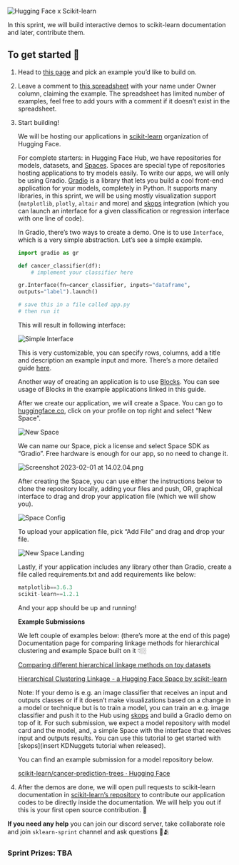 
![Hugging Face x Scikit-learn](./hfxsklearn.png)

In this sprint, we will build interactive demos to scikit-learn documentation and later, contribute them. 

## To get started 🤩

1. Head to [this page](https://scikit-learn.org/stable/auto_examples/) and pick an example you’d like to build on. 
2. Leave a comment to [this spreadsheet](https://docs.google.com/spreadsheets/d/14EThtIyF4KfpU99Fm2EW3Rz9t6SSEqDyzV4jmw3fjyI/edit?usp=sharing) with your name under Owner column, claiming the example. The spreadsheet has limited number of examples, feel free to add yours with a comment if it doesn’t exist in the spreadsheet.
3. Start building!
    
    We will be hosting our applications in [scikit-learn](https://huggingface.co/scikit-learn) organization of Hugging Face. 
    
    For complete starters: in Hugging Face Hub, we have repositories for models, datasets, and [Spaces](https://huggingface.co/spaces). Spaces are special type of repositories hosting applications to try models easily. To write our apps, we will only be using Gradio. [Gradio](https://gradio.app/) is a library that lets you build a cool front-end application for your models, completely in Python. It supports many libraries, in this sprint, we will be using mostly visualization support (`matplotlib`, `plotly`, `altair` and more) and [skops](https://skops.readthedocs.io/en/stable/) integration (which you can launch an interface for a given classification or regression interface with one line of code). 
    
    In Gradio, there’s two ways to create a demo. One is to use `Interface`, which is a very simple abstraction. Let’s see a simple example.
    
    ```python
    import gradio as gr
    
    def cancer_classifier(df):
        # implement your classifier here
    
    gr.Interface(fn=cancer_classifier, inputs="dataframe", 
    outputs="label").launch()
    
    # save this in a file called app.py
    # then run it 
    ```
    
    This will result in following interface:
    
    ![Simple Interface](./interface.png)
    
    This is very customizable, you can specify rows, columns, add a title and description an example input and more. There’s a more detailed guide [here](https://gradio.app/using-gradio-for-tabular-workflows/). 
    
    Another way of creating an application is to use [Blocks](https://gradio.app/quickstart/#blocks-more-flexibility-and-control). You can see usage of Blocks in the example applications linked in this guide. 
    
    After we create our application, we will create a Space. You can go to [huggingface.co](http://huggingface.co), click on your profile on top right and select “New Space”.
    
    ![New Space](new_space.png)
    
    We can name our Space, pick a license and select Space SDK as “Gradio”. Free hardware is enough for our app, so no need to change it.
    
    ![Screenshot 2023-02-01 at 14.02.04.png](https://s3-us-west-2.amazonaws.com/secure.notion-static.com/e60550f5-0d1a-4b51-9ed6-e8cb7f0dad7a/Screenshot_2023-02-01_at_14.02.04.png)
    
    After creating the Space, you can use either the instructions below to clone the repository locally, adding your files and push, OR, graphical interface to drag and drop your application file (which we will show you).
    
    ![Space Config](./space_config.png)
    
    To upload your application file, pick “Add File” and drag and drop your file.
    
    ![New Space Landing](./space_landing.png)
    
    Lastly, if your application includes any library other than Gradio, create a file called requirements.txt and add requirements like below: 
    
    ```python
    matplotlib==3.6.3
    scikit-learn==1.2.1
    ```
    
     And your app should be up and running!
    
    **Example Submissions**
    
    We left couple of examples below: (there’s more at the end of this page)
    Documentation page for comparing linkage methods for hierarchical clustering and example Space built on it 👇🏼 
    
    [Comparing different hierarchical linkage methods on toy datasets](https://scikit-learn.org/stable/auto_examples/cluster/plot_linkage_comparison.html#sphx-glr-auto-examples-cluster-plot-linkage-comparison-py)
    
    [Hierarchical Clustering Linkage - a Hugging Face Space by scikit-learn](https://huggingface.co/spaces/scikit-learn/hierarchical-clustering-linkage)
    
    Note: If your demo is e.g. an image classifier that receives an input and outputs classes or if it doesn’t make visualizations based on a change in a model or technique but is to train a model, you can train an e.g. image classifier and push it to the Hub using [skops](https://skops.readthedocs.io/en/stable/) and build a Gradio demo on top of it. For such submission, we expect a model repository with model card and the model, and, a simple Space with the interface that receives input and outputs results. You can use this tutorial to get started with [skops](insert KDNuggets tutorial when released).
    
    You can find an example submission for a model repository below.
    
    [scikit-learn/cancer-prediction-trees · Hugging Face](https://huggingface.co/scikit-learn/cancer-prediction-trees)
    
4. After the demos are done, we will open pull requests to scikit-learn documentation in [scikit-learn’s repository](https://github.com/scikit-learn/scikit-learn) to contribute our application codes to be directly inside the documentation. We will help you out if this is your first open source contribution. 🤗 

**If you need any help** you can join our discord server, take collaborate role and join `sklearn-sprint` channel and ask questions 🤗🫂 

### Sprint Prizes: TBA
